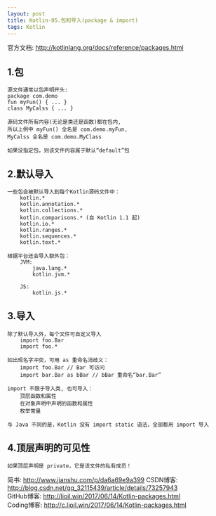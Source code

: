 ```yaml
---
layout: post
title: Kotlin-05.包和导入(package & import)
tags: Kotlin
---
```

官方文档: http://kotlinlang.org/docs/reference/packages.html

## 1.包
    源文件通常以包声明开头:
    package com.demo
    fun myFun() { ... }
    class MyCalss { ... }

    源码文件所有内容(无论是类还是函数)都在包内,
    所以上例中 myFun() 全名是 com.demo.myFun,
    MyCalss 全名是 com.demo.MyClass

    如果没指定包，则该文件内容属于默认“default”包

## 2.默认导入
    一些包会被默认导入到每个Kotlin源码文件中：
        kotlin.*
        kotlin.annotation.*
        kotlin.collections.*
        kotlin.comparisons.* (自 Kotlin 1.1 起)
        kotlin.io.*
        kotlin.ranges.*
        kotlin.sequences.*
        kotlin.text.*

    根据平台还会导入额外包：
        JVM:
            java.lang.*
            kotlin.jvm.*

        JS:
            kotlin.js.*

## 3.导入
    除了默认导入外，每个文件可自定义导入   
        import foo.Bar
        import foo.*

    如出现名字冲突，可用 as 重命名消歧义：
        import foo.Bar // Bar 可访问
        import bar.Bar as bBar // bBar 重命名“bar.Bar”

    import 不限于导入类, 也可导入：
        顶层函数和属性
        在对象声明中声明的函数和属性
        枚举常量

    与 Java 不同的是，Kotlin 没有 import static 语法，全部都用 import 导入

## 4.顶层声明的可见性
    如果顶层声明是 private，它是该文件的私有成员！

简书: http://www.jianshu.com/p/da6a69e9a399
CSDN博客: http://blog.csdn.net/qq_32115439/article/details/73257943   
GitHub博客: http://lioil.win/2017/06/14/Kotlin-packages.html   
Coding博客: http://c.lioil.win/2017/06/14/Kotlin-packages.html